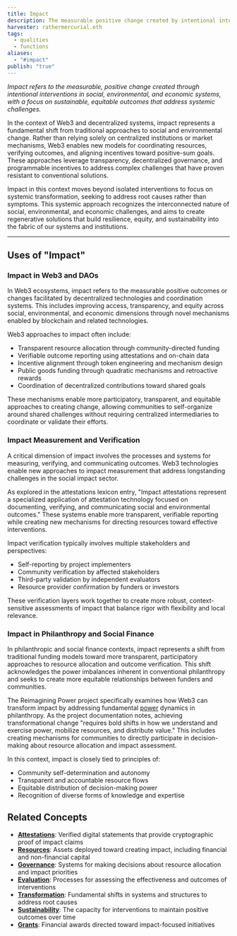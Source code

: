 ```yaml
---
title: Impact
description: The measurable positive change created by intentional interventions in social, environmental, and economic systems through decentralized technologies and coordination.
harvester: rathermercurial.eth
tags:
  - qualities
  - functions
aliases:
  - "#impact"
publish: "true"
---
```


*Impact refers to the measurable, positive change created through intentional interventions in social, environmental, and economic systems, with a focus on sustainable, equitable outcomes that address systemic challenges.*

In the context of Web3 and decentralized systems, impact represents a fundamental shift from traditional approaches to social and environmental change. Rather than relying solely on centralized institutions or market mechanisms, Web3 enables new models for coordinating resources, verifying outcomes, and aligning incentives toward positive-sum goals. These approaches leverage transparency, decentralized governance, and programmable incentives to address complex challenges that have proven resistant to conventional solutions.

Impact in this context moves beyond isolated interventions to focus on systemic transformation, seeking to address root causes rather than symptoms. This systemic approach recognizes the interconnected nature of social, environmental, and economic challenges, and aims to create regenerative solutions that build resilience, equity, and sustainability into the fabric of our systems and institutions.

---

## Uses of "Impact"

### Impact in Web3 and DAOs

In Web3 ecosystems, impact refers to the measurable positive outcomes or changes facilitated by decentralized technologies and coordination systems. This includes improving access, transparency, and equity across social, environmental, and economic dimensions through novel mechanisms enabled by blockchain and related technologies.

Web3 approaches to impact often include:
- Transparent resource allocation through community-directed funding
- Verifiable outcome reporting using attestations and on-chain data
- Incentive alignment through token engineering and mechanism design
- Public goods funding through quadratic mechanisms and retroactive rewards
- Coordination of decentralized contributions toward shared goals

These mechanisms enable more participatory, transparent, and equitable approaches to creating change, allowing communities to self-organize around shared challenges without requiring centralized intermediaries to coordinate or validate their efforts.

### Impact Measurement and Verification

A critical dimension of impact involves the processes and systems for measuring, verifying, and communicating outcomes. Web3 technologies enable new approaches to impact measurement that address longstanding challenges in the social impact sector.

As explored in the attestations lexicon entry, "Impact attestations represent a specialized application of attestation technology focused on documenting, verifying, and communicating social and environmental outcomes." These systems enable more transparent, verifiable reporting while creating new mechanisms for directing resources toward effective interventions.

Impact verification typically involves multiple stakeholders and perspectives:
- Self-reporting by project implementers
- Community verification by affected stakeholders
- Third-party validation by independent evaluators
- Resource provider confirmation by funders or investors

These verification layers work together to create more robust, context-sensitive assessments of impact that balance rigor with flexibility and local relevance.

### Impact in Philanthropy and Social Finance

In philanthropic and social finance contexts, impact represents a shift from traditional funding models toward more transparent, participatory approaches to resource allocation and outcome verification. This shift acknowledges the power imbalances inherent in conventional philanthropy and seeks to create more equitable relationships between funders and communities.

The Reimagining Power project specifically examines how Web3 can transform impact by addressing fundamental [power](tags/power.md) dynamics in philanthropy. As the project documentation notes, achieving transformational change "requires bold shifts in how we understand and exercise power, mobilize resources, and distribute value." This includes creating mechanisms for communities to directly participate in decision-making about resource allocation and impact assessment.

In this context, impact is closely tied to principles of:
- Community self-determination and autonomy
- Transparent and accountable resource flows
- Equitable distribution of decision-making power
- Recognition of diverse forms of knowledge and expertise

## Related Concepts

- **[Attestations](tags/attestations.md)**: Verified digital statements that provide cryptographic proof of impact claims
- **[Resources](tags/resources.md)**: Assets deployed toward creating impact, including financial and non-financial capital
- **[Governance](tags/governance.md)**: Systems for making decisions about resource allocation and impact priorities
- **[Evaluation](tags/evaluation.md)**: Processes for assessing the effectiveness and outcomes of interventions
- **[Transformation](tags/transformation.md)**: Fundamental shifts in systems and structures to address root causes
- **[Sustainability](tags/sustainability.md)**: The capacity for interventions to maintain positive outcomes over time
- **[Grants](tags/grants.md)**: Financial awards directed toward impact-focused initiatives
